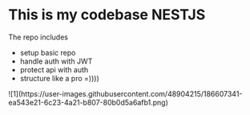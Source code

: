 <h1>This is my codebase <strong>NESTJS</strong></h1>

<p>The repo includes</p>
<ul>
<li>setup basic repo</li>
<li>handle auth with JWT</li>
<li>protect api with auth</li>
<li>structure like a pro =)))) </li>
</ul>
![1](https://user-images.githubusercontent.com/48904215/186607341-ea543e21-6c23-4a21-b807-80b0d5a6afb1.png)
